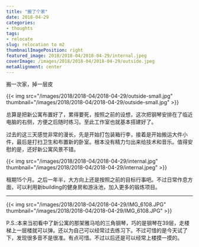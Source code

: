 ```yaml
---
title: "搬了个家"
date: 2018-04-29
categories:
- thoughts
tags:
- relocate
slug: relocation to m2
thumbnailImagePosition: right
featured_image: 2018/2018-04/2018-04-29/internal.jpeg
coverImage: /images/2018/2018-04/2018-04-29/outside.jpeg
metaAlignment: center
---
```

搬一次家，掉一层皮
<!--more-->

{{< img src="/images/2018/2018-04/2018-04-29/outside-small.jpg" thumbnail="/images/2018/2018-04/2018-04-29/outside-small.jpg" >}}

总算是把新公寓布置好了，累得要死，按照之前的设想，这次把钢琴安排在了临近电脑的右侧，方便之后随时练习。至此工作室也就基本搭建好了。

过去的这三天感觉非常的漫长，先是开始打包装箱行李，接着是开始搬运大件小件，最后是打扫卫生和布置新的卧室。根本没有精力匀出来给技术和音乐。值得安慰的是，还好新公寓风景不错。

{{< img src="/images/2018/2018-04/2018-04-29/internal.jpg" thumbnail="/images/2018/2018-04/2018-04-29/internal.jpeg" >}}

租期15个月。之后一年半，大方向上还是按照之前的目标行事吧。不过日常作息方面，可以利用新building的健身房和游泳池，加入更多的锻炼项目。

---

{{< img src="/images/2018/2018-04/2018-04-29/IMG_6108.JPG" thumbnail="/images/2018/2018-04/2018-04-29/IMG_6108.JPG" >}}

P.S.:本来当初看中了新公寓的那架雅马哈的三角钢琴，巧的是钢琴在39层，走楼梯上一层楼就可以弹。还以为自己可以经常过去练习下。不过可惜的是今天试了下，发现很多音不是很准。有点可惜。不过以后还是可以经常上楼摸一摸的。
